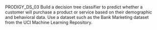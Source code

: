 PRODIGY_DS_03
Build a decision tree classifier to predict whether a customer will purchase a product or service based on their demographic and behavioral data. Use a dataset such as the Bank Marketing dataset from the UCI Machine Learning Repository.
